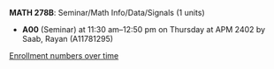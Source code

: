 **MATH 278B**: Seminar/Math Info/Data/Signals (1 units)

- **A00** (Seminar) at 11:30 am–12:50 pm on Thursday at APM 2402 by Saab, Rayan (A11781295)

[Enrollment numbers over time](./MATH278B.tsv)
